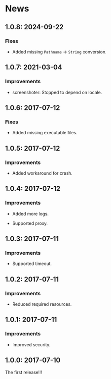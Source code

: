 # News

## 1.0.8: 2024-09-22

### Fixes

  * Added missing `Pathname` -> `String` conversion.

## 1.0.7: 2021-03-04

### Improvements

  * screenshoter: Stopped to depend on locale.

## 1.0.6: 2017-07-12

### Fixes

  * Added missing executable files.

## 1.0.5: 2017-07-12

### Improvements

  * Added workaround for crash.

## 1.0.4: 2017-07-12

### Improvements

  * Added more logs.

  * Supported proxy.

## 1.0.3: 2017-07-11

### Improvements

  * Supported timeout.

## 1.0.2: 2017-07-11

### Improvements

  * Reduced required resources.

## 1.0.1: 2017-07-11

### Improvements

  * Improved security.

## 1.0.0: 2017-07-10

The first release!!!
